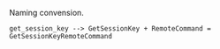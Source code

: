 Naming convension.

    get_session_key --> GetSessionKey + RemoteCommand = GetSessionKeyRemoteCommand
